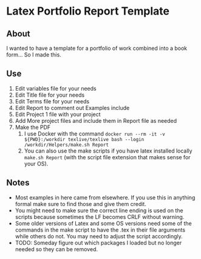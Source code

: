 # Latex Portfolio Report Template

## About
I wanted to have a template for a portfolio of work combined into a book form... So I made this. 

## Use

1. Edit variables file for your needs
2. Edit Title file for your needs
3. Edit Terms file for your needs
4. Edit Report to comment out Examples include
5. Edit Project 1 file with your project
6. Add More project files and include them in Report file as needed
7. Make the PDF
   1. I use Docker with the command `docker run --rm -it -v ${PWD}:/workdir texlive/texlive bash --login /workdir/Helpers/make.sh Report`
   2. You can also use the make scripts if you have latex installed locally `make.sh Report` (with the script file extension that makes sense for your OS). 

## Notes

* Most examples in here came from elsewhere. If you use this in anything formal make sure to find those and give them credit. 
* You might need to make sure the correct line ending is used on the scripts because sometimes the LF becomes CRLF without warning.
* Some older versions of Latex and some OS versions need some of the commands in the make script to have the .tex in their file arguments while others do not. You may need to adjust the script accordingly. 
* TODO: Someday figure out which packages I loaded but no longer needed so they can be removed. 

